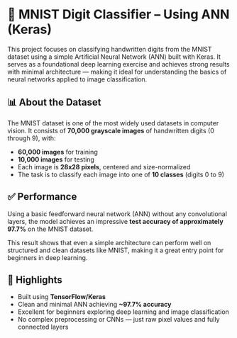 # 🧠 MNIST Digit Classifier – Using ANN (Keras)

This project focuses on classifying handwritten digits from the MNIST dataset using a simple Artificial Neural Network (ANN) built with Keras. It serves as a foundational deep learning exercise and achieves strong results with minimal architecture — making it ideal for understanding the basics of neural networks applied to image classification.


## 📊 About the Dataset

The MNIST dataset is one of the most widely used datasets in computer vision. It consists of **70,000 grayscale images** of handwritten digits (0 through 9), with:

- **60,000 images** for training  
- **10,000 images** for testing  
- Each image is **28x28 pixels**, centered and size-normalized  
- The task is to classify each image into one of **10 classes** (digits 0 to 9)

  
## ✅ Performance

Using a basic feedforward neural network (ANN) without any convolutional layers, the model achieves an impressive **test accuracy of approximately 97.7%** on the MNIST dataset. 

This result shows that even a simple architecture can perform well on structured and clean datasets like MNIST, making it a great entry point for beginners in deep learning.


## 📌 Highlights

- Built using **TensorFlow/Keras**
- Clean and minimal ANN achieving **~97.7% accuracy**
- Excellent for beginners exploring deep learning and image classification
- No complex preprocessing or CNNs — just raw pixel values and fully connected layers
